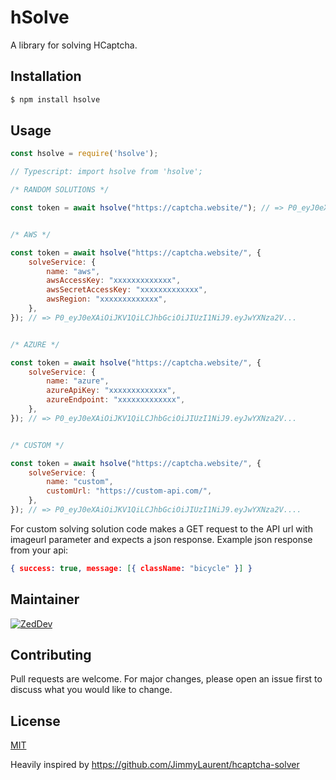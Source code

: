 # hSolve

A library for solving HCaptcha.

## Installation

```bash
$ npm install hsolve
```

## Usage

```javascript
const hsolve = require('hsolve');

// Typescript: import hsolve from 'hsolve';

/* RANDOM SOLUTIONS */

const token = await hsolve("https://captcha.website/"); // => P0_eyJ0eXAiOiJKV1QiLCJhbGciOiJIUzI1NiJ9.eyJwYXNza2V...


/* AWS */

const token = await hsolve("https://captcha.website/", {
    solveService: {
        name: "aws",
        awsAccessKey: "xxxxxxxxxxxxx",
        awsSecretAccessKey: "xxxxxxxxxxxxx",
        awsRegion: "xxxxxxxxxxxxx",
    },
}); // => P0_eyJ0eXAiOiJKV1QiLCJhbGciOiJIUzI1NiJ9.eyJwYXNza2V...


/* AZURE */

const token = await hsolve("https://captcha.website/", {
    solveService: {
        name: "azure",
        azureApiKey: "xxxxxxxxxxxxx",
        azureEndpoint: "xxxxxxxxxxxxx",
    },
}); // => P0_eyJ0eXAiOiJKV1QiLCJhbGciOiJIUzI1NiJ9.eyJwYXNza2V...


/* CUSTOM */

const token = await hsolve("https://captcha.website/", {
    solveService: {
        name: "custom",
        customUrl: "https://custom-api.com/",
    },
}); // => P0_eyJ0eXAiOiJKV1QiLCJhbGciOiJIUzI1NiJ9.eyJwYXNza2V....

```
For custom solving solution code makes a GET request to the API url with imageurl parameter and expects a json response.
Example json response from your api:

```json
{ success: true, message: [{ className: "bicycle" }] }
```

## Maintainer

[![ZedDev](https://github.com/zedd3v.png?size=100)](https://abck.dev/)

## Contributing

Pull requests are welcome. For major changes, please open an issue first to discuss what you would like to change.

## License

[MIT](https://choosealicense.com/licenses/mit/)

Heavily inspired by https://github.com/JimmyLaurent/hcaptcha-solver